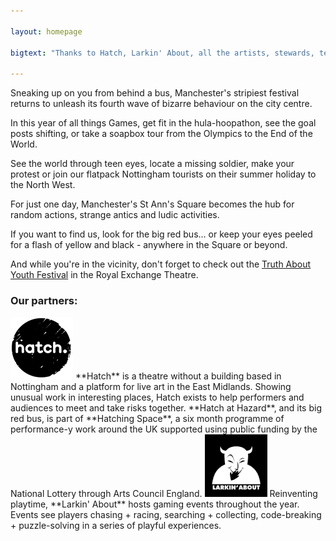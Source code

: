 ```yaml
---

layout: homepage

bigtext: "Thanks to Hatch, Larkin' About, all the artists, stewards, technicians and everybody who came, saw and joined in with Hazard, for making it a fantastic day.  That's it for another two years - but check back here soon for images from the day."

---
```


Sneaking up on you from behind a bus, Manchester's stripiest festival returns to unleash its fourth wave of bizarre behaviour on the city centre. 

In this year of all things Games, get fit in the hula-hoopathon, see the goal posts shifting, or take a soapbox tour from the Olympics to the End of the World. 

See the world through teen eyes, locate a missing soldier, make your protest or join our flatpack Nottingham tourists on their summer holiday to the North West.

For just one day, Manchester's St Ann's Square becomes the hub for random actions, strange antics and ludic activities.    

If you want to find us, look for the big red bus… or keep your eyes peeled for a flash of yellow and black - anywhere in the Square or beyond.

And while you're in the vicinity, don't forget to check out the [Truth About Youth Festival](http://www.royalexchange.co.uk/TaY.aspx?page=796) in the Royal Exchange Theatre. 

### Our partners:
<img src="assets/images/hatch.png" alt="Hatch" class="inline"> 
**Hatch** is a theatre without a building based in Nottingham and a platform for live art in the East Midlands. Showing unusual work in interesting places, Hatch exists to help performers and audiences to meet and take risks together. **Hatch at Hazard**, and its big red bus, is part of **Hatching Space**, a six month programme of performance-y work around the UK supported using public funding by the National Lottery through Arts Council England.

<img src="assets/images/larkin.png" alt="Larkin About" class="inline">
Reinventing playtime, **Larkin' About** hosts gaming events throughout the year.  Events see players chasing + racing, searching + collecting, code-breaking + puzzle-solving in a series of playful experiences.